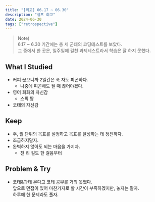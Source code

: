 ```yaml
---
title: "[회고] 06.17 ~ 06.30"
description: "셀프 회고"
date: 2024-06-30
tags: ["retrospective"]
---
```


> Note) <br>
> 6.17 ~ 6.30 기간에는 총 세 군데의 코딩테스트를 보았다.<br>
> 그 중에서 한 곳은, 일주일에 걸친 과제테스트라서 학습은 잘 하지 못했다.<br>

## What I Studied

- 커피 끊으니까 2일간은 푹 자도 피곤하다.<br>
  - 나중에 피곤해도 될 때 끊어야겠다.
- 영어 회화의 자신감
  - 스픽 짱
- 코테의 자신감

## Keep

- 주, 월 단위의 목표를 설정하고 목표를 달성하는 데 정진하자.
- 조급하지말자.
- 완벽하지 않아도 되는 마음을 가지자.
  - 천 리 길도 한 걸음부터

## Problem & Try

- 코테&과테 본다고 코테 공부를 거의 못했다.<br>
  앞으로 면접이 있어 마찬가지로 할 시간이 부족하겠지만, 놓지는 말자.<br>
  하루에 한 문제라도 풀자.